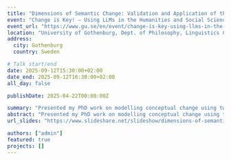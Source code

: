 ```yaml
---
title: "Dimensions of Semantic Change: Validation and Application of the SIBling Framework"
event: "Change is Key! – Using LLMs in the Humanities and Social Sciences"
event_url: "https://www.gu.se/en/event/change-is-key-using-llms-in-the-humanities-and-social-sciences"
location: "University of Gothenburg, Dept. of Philosophy, Linguistics & Theory of Science"
address:
  city: Gothenburg
  country: Sweden

# Talk start/end
date: 2025-09-12T15:30:00+02:00
date_end: 2025-09-12T16:30:00+02:00
all_day: false

publishDate: 2025-04-22T00:00:00Z

summary: "Presented my PhD work on modelling conceptual change using two developed frameworks: (1) SIBling, a linguistic model of semantic change; and (2) LSC-Eval, a general-purpose framework for evaluating methods for assessing dimensions of semantic change. Event: Change is Key! Conference (University of Gothenburg, Dept. of Philosophy, Linguistics & Theory of Science)"
abstract: "Presented my PhD work on modelling conceptual change using two developed frameworks: (1) SIBling, a linguistic model of semantic change; and (2) LSC-Eval, a general-purpose framework for evaluating methods for assessing dimensions of semantic change.Slides available via the link above."
url_slides: "https://www.slideshare.net/slideshow/dimensions-of-semantic-change-validation-and-application-of-the-sibling-framework/283131650"

authors: ["admin"]
featured: true
projects: []
---
```

